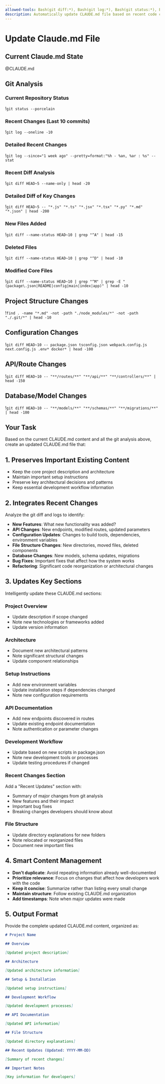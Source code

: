 ```yaml
---
allowed-tools: Bash(git diff:*), Bash(git log:*), Bash(git status:*), Bash(find:*), Bash(grep:*), Bash(wc:*), Bash(ls:*)
description: Automatically update CLAUDE.md file based on recent code changes
---
```


# Update Claude.md File

## Current Claude.md State

@CLAUDE.md

## Git Analysis

### Current Repository Status

!`git status --porcelain`

### Recent Changes (Last 10 commits)

!`git log --oneline -10`

### Detailed Recent Changes

!`git log --since="1 week ago" --pretty=format:"%h - %an, %ar : %s" --stat`

### Recent Diff Analysis

!`git diff HEAD~5 --name-only | head -20`

### Detailed Diff of Key Changes

!`git diff HEAD~5 -- "*.js" "*.ts" "*.jsx" "*.tsx" "*.py" "*.md" "*.json" | head -200`

### New Files Added

!`git diff --name-status HEAD~10 | grep "^A" | head -15`

### Deleted Files

!`git diff --name-status HEAD~10 | grep "^D" | head -10`

### Modified Core Files

!`git diff --name-status HEAD~10 | grep "^M" | grep -E "(package\.json|README|config|main|index|app)" | head -10`

## Project Structure Changes

!`find . -name "*.md" -not -path "./node_modules/*" -not -path "./.git/*" | head -10`

## Configuration Changes

!`git diff HEAD~10 -- package.json tsconfig.json webpack.config.js next.config.js .env* docker* | head -100`

## API/Route Changes

!`git diff HEAD~10 -- "**/routes/**" "**/api/**" "**/controllers/**" | head -150`

## Database/Model Changes

!`git diff HEAD~10 -- "**/models/**" "**/schemas/**" "**/migrations/**" | head -100`

## Your Task

Based on the current CLAUDE.md content and all the git analysis above, create an updated CLAUDE.md file that:

## 1. Preserves Important Existing Content

- Keep the core project description and architecture
- Maintain important setup instructions
- Preserve key architectural decisions and patterns
- Keep essential development workflow information

## 2. Integrates Recent Changes

Analyze the git diff and logs to identify:

- **New Features**: What new functionality was added?
- **API Changes**: New endpoints, modified routes, updated parameters
- **Configuration Updates**: Changes to build tools, dependencies, environment variables
- **File Structure Changes**: New directories, moved files, deleted components
- **Database Changes**: New models, schema updates, migrations
- **Bug Fixes**: Important fixes that affect how the system works
- **Refactoring**: Significant code reorganization or architectural changes

## 3. Updates Key Sections

Intelligently update these CLAUDE.md sections:

### Project Overview

- Update description if scope changed
- Note new technologies or frameworks added
- Update version information

### Architecture

- Document new architectural patterns
- Note significant structural changes
- Update component relationships

### Setup Instructions

- Add new environment variables
- Update installation steps if dependencies changed
- Note new configuration requirements

### API Documentation

- Add new endpoints discovered in routes
- Update existing endpoint documentation
- Note authentication or parameter changes

### Development Workflow

- Update based on new scripts in package.json
- Note new development tools or processes
- Update testing procedures if changed

### Recent Changes Section

Add a "Recent Updates" section with:

- Summary of major changes from git analysis
- New features and their impact
- Important bug fixes
- Breaking changes developers should know about

### File Structure

- Update directory explanations for new folders
- Note relocated or reorganized files
- Document new important files

## 4. Smart Content Management

- **Don't duplicate**: Avoid repeating information already well-documented
- **Prioritize relevance**: Focus on changes that affect how developers work with the code
- **Keep it concise**: Summarize rather than listing every small change
- **Maintain structure**: Follow existing CLAUDE.md organization
- **Add timestamps**: Note when major updates were made

## 5. Output Format

Provide the complete updated CLAUDE.md content, organized as:

```markdown
# Project Name

## Overview

[Updated project description]

## Architecture

[Updated architecture information]

## Setup & Installation

[Updated setup instructions]

## Development Workflow

[Updated development processes]

## API Documentation

[Updated API information]

## File Structure

[Updated directory explanations]

## Recent Updates (Updated: YYYY-MM-DD)

[Summary of recent changes]

## Important Notes

[Key information for developers]
```

